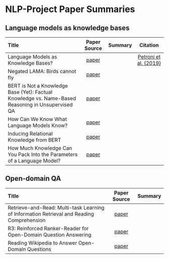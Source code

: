 # NLP-Project Paper Summaries


## Language models as knowledge bases


| Title | Paper Source | Summary |  Citation |
| :----- | :-------: | :-----: | :----: |
| Language Models as Knowledge Bases? | [paper](https://www.aclweb.org/anthology/D19-1250/) | | [Petroni et al. (2019)](https://github.com/pbmstrk/NLP-Project-Paper-Summaries/blob/master/summaries/Language%20Models%20as%20Knowledge%20Bases%3F/citation.bib)|
| Negated LAMA: Birds cannot fly | [paper](https://arxiv.org/abs/1911.03343) | | |
| BERT is Not a Knowledge Base (Yet): Factual Knowledge vs. Name-Based Reasoning in Unsupervised QA | [paper](https://arxiv.org/abs/1911.03681) | | |
| How Can We Know What Language Models Know? | [paper](https://arxiv.org/abs/1911.12543) | | |
| Inducing Relational Knowledge from BERT | [paper](https://arxiv.org/abs/1911.12753) | | |
| How Much Knowledge Can You Pack Into the Parameters of a Language Model? | [paper](https://arxiv.org/abs/2002.08910) | | |

## Open-domain QA

| Title | Paper Source | Summary |
| :----- | :-------: | :-----: |
| Retrieve-and-Read: Multi-task Learning of Information Retrieval and Reading Comprehension | [paper](https://dl.acm.org/doi/10.1145/3269206.3271702) | |
| R3: Reinforced Ranker-Reader for Open-Domain Question Answering | [paper](https://www.aaai.org/ocs/index.php/AAAI/AAAI18/paper/view/16712) | |
| Reading Wikipedia to Answer Open-Domain Questions | [paper](https://www.aclweb.org/anthology/P17-1171/) | |










